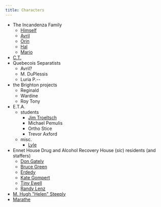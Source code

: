 ```yaml
--- 
title: Characters
---
```


* The Incandenza Family
  * [Himself](/characters/Himself)
  * [Avril](/characters/Avril)
  * [Orin](/characters/Orin)
  * [Hal](/characters/Hal)
  * [Mario](/characters/Mario)
* [C.T.](/characters/CT)
* Quebecois Separatists
  * Avril?
  * M. DuPlessis 
  * Luria P.--
* the Brighton projects
  * Reginald
  * Wardine
  * Roy Tony
* E.T.A.
  * students
    * [Jim Troeltsch](/characters/Jim_Troeltsch)
    * Michael Pemulis
    * Ortho Stice
    * Trevor Axford
  * misc.
    * [Lyle](/characters/Lyle)
* Ennet House Drug and Alcohol Recovery House (*sic*) residents (and staffers)
  * [Don Gately](/characters/Don_Gately)
  * [Bruce Green](/characters/Bruce_Green)
  * [Erdedy](/characters/Erdedy)
  * [Kate Gompert](/characters/Kate_Gompert)
  * [Tiny Ewell](/characters/Tiny_Ewell)
  * [Randy Lenz](/characters/Randy_Lenz)
* [M. Hugh "Helen" Steeply](/characters/Steeply)
* [Marathe](/characters/Marathe)